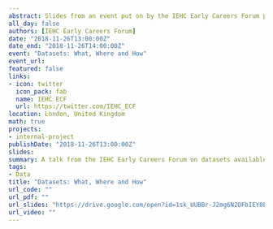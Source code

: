 ```yaml
---
abstract: Slides from an event put on by the IEHC Early Careers Forum providing background on the main longitudinal resources available to researchers from the UK and across the globe.
all_day: false
authors: [IEHC Early Careers Forum]
date: "2018-11-26T13:00:00Z"
date_end: "2018-11-26T14:00:00Z"
event: "Datasets: What, Where and How"
event_url: 
featured: false
links:
- icon: twitter
  icon_pack: fab
  name: IEHC ECF
  url: https://twitter.com/IEHC_ECF
location: London, United Kingdom
math: true
projects:
- internal-project
publishDate: "2018-11-26T13:00:00Z"
slides: 
summary: A talk from the IEHC Early Careers Forum on datasets available to researchers
tags: 
- Data
title: "Datasets: What, Where and How"
url_code: ""
url_pdf: ""
url_slides: "https://drive.google.com/open?id=1sk_UUBBr-J2mg6N2OFbIEY0LZ7IJjkyGVTdMtI1GeHQ"
url_video: ""
---
```

